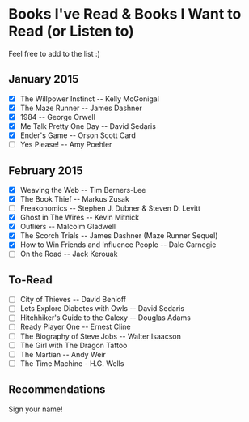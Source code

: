 # Books I've Read & Books I Want to Read (or Listen to)

Feel free to add to the list :)

## January 2015

- [x] The Willpower Instinct -- Kelly McGonigal
- [x] The Maze Runner -- James Dashner
- [x] 1984 -- George Orwell
- [x] Me Talk Pretty One Day -- David Sedaris
- [x] Ender's Game -- Orson Scott Card
- [ ] Yes Please! -- Amy Poehler

## February 2015

- [x] Weaving the Web -- Tim Berners-Lee
- [x] The Book Thief -- Markus Zusak
- [ ] Freakonomics -- Stephen J. Dubner & Steven D. Levitt
- [x] Ghost in The Wires -- Kevin Mitnick
- [x] Outliers -- Malcolm Gladwell
- [x] The Scorch Trials -- James Dashner (Maze Runner Sequel)
- [x] How to Win Friends and Influence People -- Dale Carnegie
- [ ] On the Road -- Jack Kerouak

To-Read
---
- [ ] City of Thieves -- David Benioff
- [ ] Lets Explore Diabetes with Owls -- David Sedaris
- [ ] Hitchhiker's Guide to the Galexy -- Douglas Adams
- [ ] Ready Player One -- Ernest Cline
- [ ] The Biography of Steve Jobs -- Walter Isaacson
- [ ] The Girl with The Dragon Tattoo
- [ ] The Martian -- Andy Weir
- [ ] The Time Machine - H.G. Wells

Recommendations
---

Sign your name!